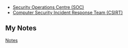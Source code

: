 - [Security Operations Centre (SOC)](soc.md)
- [Computer Security Incident Response Team (CSIRT)](csirt.md)
## My Notes
[Notes](mynotes/roles-notes.md)
